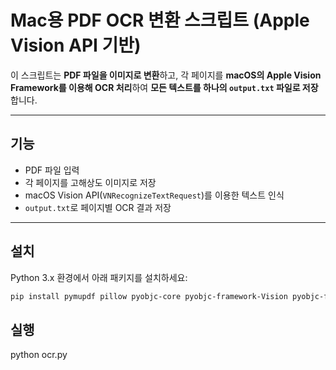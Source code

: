 # Mac용 PDF OCR 변환 스크립트 (Apple Vision API 기반)

이 스크립트는 **PDF 파일을 이미지로 변환**하고, 각 페이지를 **macOS의 Apple Vision Framework를 이용해 OCR 처리**하여 **모든 텍스트를 하나의 `output.txt` 파일로 저장**합니다.

---

## 기능

- PDF 파일 입력
- 각 페이지를 고해상도 이미지로 저장
- macOS Vision API(`VNRecognizeTextRequest`)를 이용한 텍스트 인식
- `output.txt`로 페이지별 OCR 결과 저장

---

## 설치

Python 3.x 환경에서 아래 패키지를 설치하세요:

```bash
pip install pymupdf pillow pyobjc-core pyobjc-framework-Vision pyobjc-framework-Quartz
```

## 실행
python ocr.py
